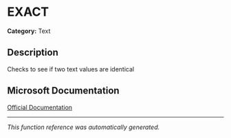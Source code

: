 # EXACT

**Category:** Text

## Description
Checks to see if two text values are identical

## Microsoft Documentation
[Official Documentation](https://support.microsoft.com//en-us/office/exact-function-d3087698-fc15-4a15-9631-12575cf29926)

---
*This function reference was automatically generated.*
